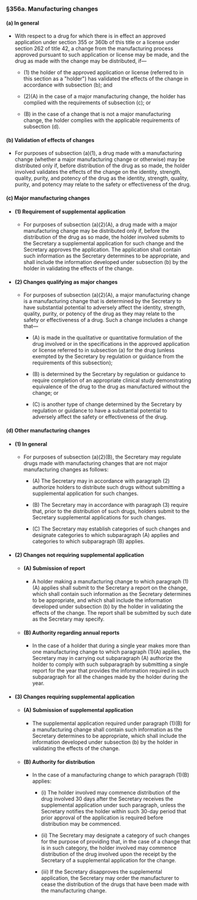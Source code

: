 ### §356a. Manufacturing changes
#### (a) In general
* With respect to a drug for which there is in effect an approved application under section 355 or 360b of this title or a license under section 262 of title 42, a change from the manufacturing process approved pursuant to such application or license may be made, and the drug as made with the change may be distributed, if—

  * (1) the holder of the approved application or license (referred to in this section as a "holder") has validated the effects of the change in accordance with subsection (b); and

  * (2)(A) in the case of a major manufacturing change, the holder has complied with the requirements of subsection (c); or

  * (B) in the case of a change that is not a major manufacturing change, the holder complies with the applicable requirements of subsection (d).

#### (b) Validation of effects of changes
* For purposes of subsection (a)(1), a drug made with a manufacturing change (whether a major manufacturing change or otherwise) may be distributed only if, before distribution of the drug as so made, the holder involved validates the effects of the change on the identity, strength, quality, purity, and potency of the drug as the identity, strength, quality, purity, and potency may relate to the safety or effectiveness of the drug.

#### (c) Major manufacturing changes
* #### (1) Requirement of supplemental application
  * For purposes of subsection (a)(2)(A), a drug made with a major manufacturing change may be distributed only if, before the distribution of the drug as so made, the holder involved submits to the Secretary a supplemental application for such change and the Secretary approves the application. The application shall contain such information as the Secretary determines to be appropriate, and shall include the information developed under subsection (b) by the holder in validating the effects of the change.

* #### (2) Changes qualifying as major changes
  * For purposes of subsection (a)(2)(A), a major manufacturing change is a manufacturing change that is determined by the Secretary to have substantial potential to adversely affect the identity, strength, quality, purity, or potency of the drug as they may relate to the safety or effectiveness of a drug. Such a change includes a change that—

    * (A) is made in the qualitative or quantitative formulation of the drug involved or in the specifications in the approved application or license referred to in subsection (a) for the drug (unless exempted by the Secretary by regulation or guidance from the requirements of this subsection);

    * (B) is determined by the Secretary by regulation or guidance to require completion of an appropriate clinical study demonstrating equivalence of the drug to the drug as manufactured without the change; or

    * (C) is another type of change determined by the Secretary by regulation or guidance to have a substantial potential to adversely affect the safety or effectiveness of the drug.

#### (d) Other manufacturing changes
* #### (1) In general
  * For purposes of subsection (a)(2)(B), the Secretary may regulate drugs made with manufacturing changes that are not major manufacturing changes as follows:

    * (A) The Secretary may in accordance with paragraph (2) authorize holders to distribute such drugs without submitting a supplemental application for such changes.

    * (B) The Secretary may in accordance with paragraph (3) require that, prior to the distribution of such drugs, holders submit to the Secretary supplemental applications for such changes.

    * (C) The Secretary may establish categories of such changes and designate categories to which subparagraph (A) applies and categories to which subparagraph (B) applies.

* #### (2) Changes not requiring supplemental application
  * #### (A) Submission of report
    * A holder making a manufacturing change to which paragraph (1)(A) applies shall submit to the Secretary a report on the change, which shall contain such information as the Secretary determines to be appropriate, and which shall include the information developed under subsection (b) by the holder in validating the effects of the change. The report shall be submitted by such date as the Secretary may specify.

  * #### (B) Authority regarding annual reports
    * In the case of a holder that during a single year makes more than one manufacturing change to which paragraph (1)(A) applies, the Secretary may in carrying out subparagraph (A) authorize the holder to comply with such subparagraph by submitting a single report for the year that provides the information required in such subparagraph for all the changes made by the holder during the year.

* #### (3) Changes requiring supplemental application
  * #### (A) Submission of supplemental application
    * The supplemental application required under paragraph (1)(B) for a manufacturing change shall contain such information as the Secretary determines to be appropriate, which shall include the information developed under subsection (b) by the holder in validating the effects of the change.

  * #### (B) Authority for distribution
    * In the case of a manufacturing change to which paragraph (1)(B) applies:

      * (i) The holder involved may commence distribution of the drug involved 30 days after the Secretary receives the supplemental application under such paragraph, unless the Secretary notifies the holder within such 30-day period that prior approval of the application is required before distribution may be commenced.

      * (ii) The Secretary may designate a category of such changes for the purpose of providing that, in the case of a change that is in such category, the holder involved may commence distribution of the drug involved upon the receipt by the Secretary of a supplemental application for the change.

      * (iii) If the Secretary disapproves the supplemental application, the Secretary may order the manufacturer to cease the distribution of the drugs that have been made with the manufacturing change.